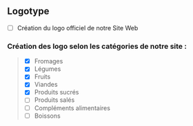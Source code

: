 ## Logotype
- [ ] Création du logo officiel de notre Site Web
### Création des logo selon les catégories de notre site :
> - [x] Fromages
> - [x] Légumes
> - [x] Fruits
> - [x] Viandes
> - [x] Produits sucrés
> - [ ] Produits salés
> - [ ] Compléments alimentaires
> - [ ] Boissons
